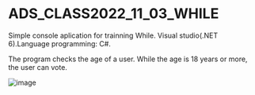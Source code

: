 # ADS_CLASS2022_11_03_WHILE

Simple console aplication for trainning While. Visual studio(.NET 6).Language programming: C#.

The program checks the age of a user. While the age is 18 years or more, the user can vote.

![image](https://user-images.githubusercontent.com/104734490/199782886-cb127e7e-9447-4403-8cb4-87acc2f6f69b.png)
